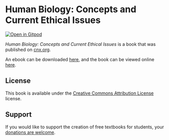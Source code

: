 # Human Biology:  Concepts and Current Ethical Issues

[![Open in Gitpod](https://gitpod.io/button/open-in-gitpod.svg)](https://gitpod.io/from-referrer/)

_Human Biology:  Concepts and Current Ethical Issues_ is a book that was published on [cnx.org](https://cnx.org/).

An ebook can be downloaded [here](https://github.com/cnx-user-books/cnxbook-human-biology-concepts-and-current-ethical-issues/releases/latest), and the book can be viewed online [here](https://github.com/cnx-user-books/cnxbook-human-biology-concepts-and-current-ethical-issues/releases/latest).

## License
This book is available under the [Creative Commons Attribution License](./LICENSE) license.

## Support
If you would like to support the creation of free textbooks for students, your [donations are welcome](https://riceconnect.rice.edu/donation/support-openstax-banner).
